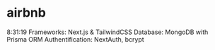 # airbnb
8:31:19
Frameworks: Next.js & TailwindCSS
Database: MongoDB with Prisma ORM
Authentification: NextAuth, bcrypt